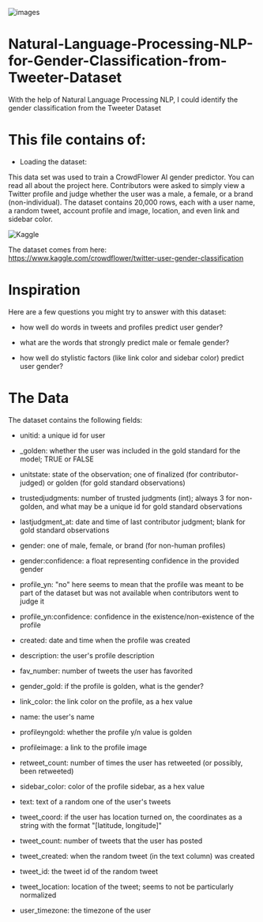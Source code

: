 ![images](https://user-images.githubusercontent.com/57557590/107414323-167b2d80-6b27-11eb-9e25-2e4bbc93b318.png)

# Natural-Language-Processing-NLP-for-Gender-Classification-from-Tweeter-Dataset
With the help of Natural Language Processing NLP, I could identify the gender classification from the Tweeter Dataset

# This file contains of:
* Loading the dataset:

This data set was used to train a CrowdFlower AI gender predictor. You can read all about the project here. Contributors were asked to simply view a Twitter profile and judge whether the user was a male, a female, or a brand (non-individual). The dataset contains 20,000 rows, each with a user name, a random tweet, account profile and image, location, and even link and sidebar color.

![Kaggle](https://user-images.githubusercontent.com/57557590/107414632-825d9600-6b27-11eb-974c-9695c50ac847.PNG)

The dataset comes from here: https://www.kaggle.com/crowdflower/twitter-user-gender-classification

# Inspiration
Here are a few questions you might try to answer with this dataset:

* how well do words in tweets and profiles predict user gender?

* what are the words that strongly predict male or female gender?

* how well do stylistic factors (like link color and sidebar color) predict user gender?

# The Data
The dataset contains the following fields:

* unitid: a unique id for user

* _golden: whether the user was included in the gold standard for the model; TRUE or FALSE

* unitstate: state of the observation; one of finalized (for contributor-judged) or golden (for gold standard observations)

* trustedjudgments: number of trusted judgments (int); always 3 for non-golden, and what may be a unique id for gold standard observations

* lastjudgment_at: date and time of last contributor judgment; blank for gold standard observations

* gender: one of male, female, or brand (for non-human profiles)

* gender:confidence: a float representing confidence in the provided gender

* profile_yn: "no" here seems to mean that the profile was meant to be part of the dataset but was not available when contributors went to judge it

* profile_yn:confidence: confidence in the existence/non-existence of the profile

* created: date and time when the profile was created

* description: the user's profile description

* fav_number: number of tweets the user has favorited

* gender_gold: if the profile is golden, what is the gender?

* link_color: the link color on the profile, as a hex value

* name: the user's name

* profileyngold: whether the profile y/n value is golden

* profileimage: a link to the profile image

* retweet_count: number of times the user has retweeted (or possibly, been retweeted)

* sidebar_color: color of the profile sidebar, as a hex value

* text: text of a random one of the user's tweets

* tweet_coord: if the user has location turned on, the coordinates as a string with the format "[latitude, longitude]"

* tweet_count: number of tweets that the user has posted

* tweet_created: when the random tweet (in the text column) was created

* tweet_id: the tweet id of the random tweet

* tweet_location: location of the tweet; seems to not be particularly normalized

* user_timezone: the timezone of the user

